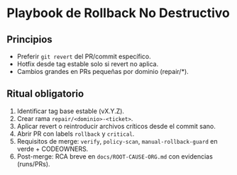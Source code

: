 # Playbook de Rollback No Destructivo

## Principios
- Preferir `git revert` del PR/commit específico.
- Hotfix desde tag estable solo si revert no aplica.
- Cambios grandes en PRs pequeñas por dominio (repair/*).

## Ritual obligatorio
1. Identificar tag base estable (vX.Y.Z).
2. Crear rama `repair/<dominio>-<ticket>`.
3. Aplicar revert o reintroducir archivos críticos desde el commit sano.
4. Abrir PR con labels `rollback` y `critical`.
5. Requisitos de merge: `verify`, `policy-scan`, `manual-rollback-guard` en verde + CODEOWNERS.
6. Post-merge: RCA breve en `docs/ROOT-CAUSE-ORG.md` con evidencias (runs/PRs).
